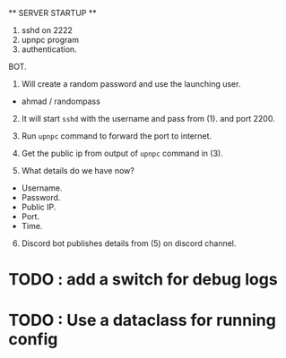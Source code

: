 ** SERVER STARTUP **

1. sshd on 2222
2. upnpc program
3. authentication.


BOT.

1. Will create a random password and use the launching user.
  * ahmad / randompass

2. It will start `sshd` with the username and pass from (1).
   and port 2200.

3. Run `upnpc` command to forward the port to internet. 

4. Get the public ip from output of `upnpc` command in (3).

5. What details do we have now?
  * Username.
  * Password.
  * Public IP.
  * Port.
  * Time.

6. Discord bot publishes details from (5) on discord channel.

# TODO : add a switch for debug logs
# TODO : Use a dataclass for running config

